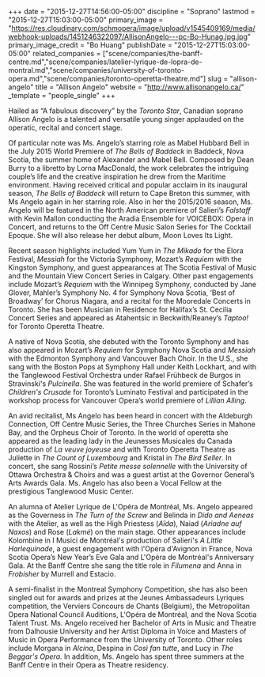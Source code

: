 +++
date = "2015-12-27T14:56:00-05:00"
discipline = "Soprano"
lastmod = "2015-12-27T15:03:00-05:00"
primary_image = "https://res.cloudinary.com/schmopera/image/upload/v1545409169/media/webhook-uploads/1451246322097/AllisonAngelo---pc-Bo-Hunag.jpg.jpg"
primary_image_credit = "Bo Huang"
publishDate = "2015-12-27T15:03:00-05:00"
related_companies = ["scene/companies/the-banff-centre.md","scene/companies/latelier-lyrique-de-lopra-de-montral.md","scene/companies/university-of-toronto-opera.md","scene/companies/toronto-operetta-theatre.md"]
slug = "allison-angelo"
title = "Allison Angelo"
website = "http://www.allisonangelo.ca/"
_template = "people_single"
+++

Hailed as “A fabulous discovery” by the *Toronto Star*, Canadian soprano Allison Angelo is a talented and versatile young singer applauded on the operatic, recital and concert stage.

Of particular note was Ms. Angelo’s starring role as Mabel Hubbard Bell in the July 2015 World Premiere of *The Bells of Baddeck* in Baddeck, Nova Scotia, the summer home of Alexander and Mabel Bell. Composed by Dean Burry to a libretto by Lorna MacDonald, the work celebrates the intriguing couple’s life and the creative inspiration he drew from the Maritime environment. Having received critical and popular acclaim in its inaugural season, *The Bells of Baddeck* will return to Cape Breton this summer, with Ms Angelo again in her starring role. Also in her the 2015/2016 season, Ms. Angelo will be featured in the North American premiere of Salieri’s *Falstaff* with Kevin Mallon conducting the Aradia Ensemble for VOICEBOX: Opera in Concert, and returns to the Off Centre Music Salon Series for The Cocktail Epoque. She will also release her debut album, Moon Loves Its Light.

Recent season highlights included Yum Yum in *The Mikado* for the Elora Festival, *Messiah* for the Victoria Symphony, Mozart’s *Requiem* with the Kingston Symphony, and guest appearances at The Scotia Festival of Music and the Mountain View Concert Series in Calgary. Other past engagements include Mozart’s *Requiem* with the Winnipeg Symphony, conducted by Jane Glover, Mahler’s Symphony No. 4 for Symphony Nova Scotia, ‘Best of Broadway’ for Chorus Niagara, and a recital for the Mooredale Concerts in Toronto. She has been Musician in Residence for Halifax’s St. Cecilia Concert Series and appeared as Atahentsic in Beckwith/Reaney’s *Taptoo!* for Toronto Operetta Theatre.

A native of Nova Scotia, she debuted with the Toronto Symphony and has also appeared in Mozart’s *Requiem* for Symphony Nova Scotia and *Messiah* with the Edmonton Symphony and Vancouver Bach Choir. In the U.S., she sang with the Boston Pops at Symphony Hall under Keith Lockhart, and with the Tanglewood Festival Orchestra under Rafael Frühbeck de Burgos in Stravinski's *Pulcinella*. She was featured in the world premiere of Schafer’s *Children's Crusade* for Toronto’s Luminato Festival and participated in the workshop process for Vancouver Opera’s world premiere of *Lillian Alling*.

An avid recitalist, Ms Angelo has been heard in concert with the Aldeburgh Connection, Off Centre Music Series, the Three Churches Series in Mahone Bay, and the Orpheus Choir of Toronto. In the world of operetta she appeared as the leading lady in the Jeunesses Musicales du Canada production of *La veuve joyeuse* and with Toronto Operetta Theatre as Juliette in *The Count of Luxembourg* and Kristal in *The Bird Seller*. In concert, she sang Rossini’s *Petite messe solennelle* with the University of Ottawa Orchestra & Choirs and was a guest artist at the Governor General’s Arts Awards Gala. Ms. Angelo has also been a Vocal Fellow at the prestigious Tanglewood Music Center.

An alumna of Atelier Lyrique de L'Opéra de Montréal, Ms. Angelo appeared as the Governess in *The Turn of the Screw* and Belinda in *Dido and Aeneas* with the Atelier, as well as the High Priestess (*Aïda*), Naiad (*Ariadne auf Naxos*) and Rose (*Lakmé*) on the main stage. Other appearances include Kolombine in I Musici de Montréal's production of Salieri's *A Little Harlequinade*, a guest engagement with l'Opéra d'Avignon in France, Nova Scotia Opera’s New Year’s Eve Gala and L'Opéra de Montréal's Anniversary Gala. At the Banff Centre she sang the title role in *Filumena* and Anna in *Frobisher* by Murrell and Estacio.

A semi-finalist in the Montreal Symphony Competition, she has also been singled out for awards and prizes at the Jeunes Ambassadeurs Lyriques competition, the Verviers Concours de Chants (Belgium), the Metropolitan Opera National Council Auditions, L'Opéra de Montréal, and the Nova Scotia Talent Trust. Ms. Angelo received her Bachelor of Arts in Music and Theatre from Dalhousie University and her Artist Diploma in Voice and Masters of Music in Opera Performance from the University of Toronto. Other roles include Morgana in *Alcina*, Despina in *Così fan tutte*, and Lucy in *The Beggar's Opera*. In addition, Ms. Angelo has spent three summers at the Banff Centre in their Opera as Theatre residency. 
